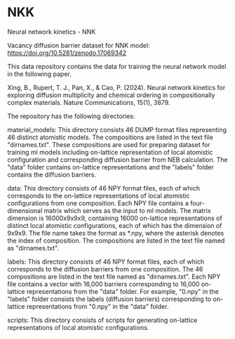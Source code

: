 # NKK
Neural network kinetics - NNK


Vacancy diffusion barrier dataset for NNK model: https://doi.org/10.5281/zenodo.17069342

This data repository contains the data for training the neural network model in the following paper.

Xing, B., Rupert, T. J., Pan, X., & Cao, P. (2024). Neural network kinetics for exploring diffusion multiplicity and chemical ordering in compositionally complex materials. Nature Communications, 15(1), 3879.

The repository has the following directories:

 

material_models:
This directory consists 46 DUMP format files representing 46 distinct atomistic models. The compositions are listed in the text file "dirnames.txt". These compositions are used for preparing dataset for training ml models including on-lattice representation of local atomistic configuration and corresponding diffusion barrier from NEB calculation. The "data" folder contains on-lattice representations and the "labels" folder contains the diffusion barriers.

data:
This directory consists of 46 NPY format files, each of which corresponds to the on-lattice representations of local atomistic configurations from one composition. Each NPY file contains a four-dimensional matrix which serves as the input to ml models. The matrix dimension is 16000x9x9x9, containing 16000 on-lattice representations of distinct local atomistic configurations, each of which has the dimension of 9x9x9. The file name takes the format as *.npy, where the asterisk denotes the index of composition. The compositions are listed in the text file named as "dirnames.txt".

labels:
This directory consists of 46 NPY format files, each of which corresponds to the diffusion barriers from one composition. The 46 compositions are listed in the text file named as "dirnames.txt". Each NPY file contains a vector with 16,000 barriers corresponding to 16,000 on-lattice representations from the "data" folder. For example, "0.npy" in the "labels" folder consists the labels (diffusion barriers) corresponding to on-lattice representations from "0.npy" in the "data" folder.

scripts:
This directory consists of scripts for generating on-lattice representations of local atomistic configurations. 
